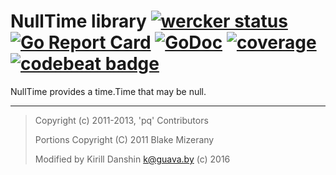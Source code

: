 # NullTime library [![wercker status](https://app.wercker.com/status/9b41254dc54e224b4b86e5f7a0bb71b6/s/master "wercker status")](https://app.wercker.com/project/bykey/9b41254dc54e224b4b86e5f7a0bb71b6) [![Go Report Card](https://goreportcard.com/badge/github.com/kirillDanshin/nulltime)](https://goreportcard.com/report/github.com/kirillDanshin/nulltime) [![GoDoc](https://godoc.org/github.com/kirillDanshin/nulltime?status.svg)](https://godoc.org/github.com/kirillDanshin/nulltime) [![coverage](http://gocover.io/_badge/github.com/kirillDanshin/nulltime)](https://gocover.io/github.com/kirillDanshin/nulltime) [![codebeat badge](https://codebeat.co/badges/4a56c4ce-445b-4133-8a75-99a606b5df4d)](https://codebeat.co/projects/github-com-kirilldanshin-nulltime)
NullTime provides a time.Time that may be null.

---

> Copyright (c) 2011-2013, 'pq' Contributors
>
> Portions Copyright (C) 2011 Blake Mizerany
>
> Modified by Kirill Danshin <k@guava.by> (c) 2016
